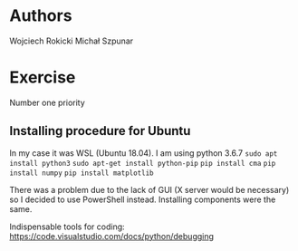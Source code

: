 # Authors
Wojciech Rokicki
Michał Szpunar
# Exercise
Number one priority

## Installing procedure for Ubuntu
In my case it was WSL (Ubuntu 18.04).
I am using python 3.6.7
`sudo apt install python3`
`sudo apt-get install python-pip`
`pip install cma`
`pip install numpy`
`pip install matplotlib`

There was a problem due to the lack of GUI (X server would be necessary) so I decided to use PowerShell instead.
Installing components were the same.

Indispensable tools for coding:
https://code.visualstudio.com/docs/python/debugging